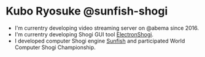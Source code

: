 # Kubo Ryosuke @sunfish-shogi

- I'm currentry developing video streaming server on @abema since 2016.
- I'm currentry developing Shogi GUI tool [ElectronShogi](https://github.com/sunfish-shogi/electron-shogi).
- I developed computer Shogi engine [Sunfish](https://github.com/sunfish-shogi/sunfish4) and participated World Computer Shogi Championship.